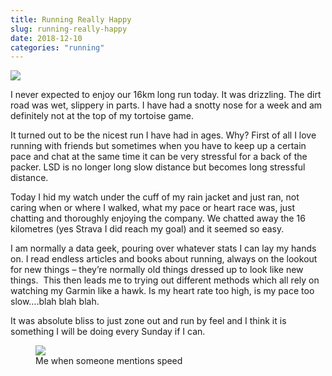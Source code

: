 ```yaml
---
title: Running Really Happy
slug: running-really-happy
date: 2018-12-10
categories: "running"
---
```


<p><img src="https://res.cloudinary.com/dy6grlu8z/image/upload/v1558841533/j7pc694bqab3pa87uv5d.jpg"/></p>
<p class="p1"><span class="s1">I never expected to enjoy our 16km long run today. It was drizzling. The dirt road was wet, slippery in parts. I have had a snotty nose for a week and am definitely not at the top of my tortoise game.</span></p>
<p class="p1"><span class="s1">It turned out to be the nicest run I have had in ages. Why? First of all I love running with friends but sometimes when you have to keep up a certain pace and chat at the same time it can be very stressful for a back of the packer. LSD is no longer long slow distance but becomes long stressful distance. </span></p>
<p class="p1"><span class="s1">Today I hid my watch under the cuff of my rain jacket and just ran, not caring when or where I walked, what my pace or heart race was, just chatting and thoroughly enjoying the company. We chatted away the 16 kilometres (yes Strava I did reach my goal) and it seemed so easy.</span></p>
<p class="p1"><span class="s1"> I am normally a data geek, pouring over whatever stats I can lay my hands on. I read endless articles and books about running, always on the lookout for new things – they’re normally old things dressed up to look like new things.  This then leads me to trying out different methods which all rely on watching my Garmin like a hawk. Is my heart rate too high, is my pace too slow….blah blah blah.</span></p>
<p class="p1"><span class="s1">It was absolute bliss to just zone out and run by feel and I think it is something I will be doing every Sunday if I can.</span></p>
<p></p><figure><img src="https://res.cloudinary.com/dy6grlu8z/image/upload/v1558841534/xozyuipdcivlatin0sx6.jpg"/><figcaption>Me when someone mentions speed</figcaption></figure><p></p>







